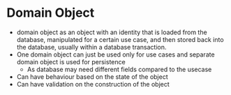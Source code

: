 # Domain Object

- domain object as an object with an identity that is loaded from the database, manipulated for a certain use case, and then stored back into the database, usually within a database transaction.
- One domain object can just be used only for use cases and separate domain object is used for persistence
  - As database may need different fields compared to the usecase
- Can have behaviour based on the state of the object
- Can have validation on the construction of the object
